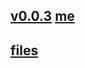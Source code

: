 ## [v0.0.3](https://github.com/littleflute/WHAT-IT-TAKES/edit/master/README.md) [me](https://littleflute.github.io/WHAT-IT-TAKES/)
## [files](files)
